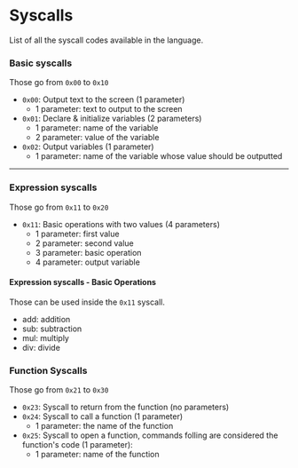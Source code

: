 # Syscalls

List of all the syscall codes available in the language. 

### Basic syscalls 

Those go from `0x00` to `0x10`

  - `0x00`: Output text to the screen (1 parameter) 
    - 1 parameter: text to output to the screen 
  - `0x01`: Declare & initialize variables (2 parameters)
    - 1 parameter: name of the variable
    - 2 parameter: value of the variable
  - `0x02`: Output variables (1 parameter)
    - 1 parameter: name of the variable whose value should be outputted
---

### Expression syscalls 

Those go from `0x11` to `0x20`

  - `0x11`: Basic operations with two values (4 parameters)
    - 1 parameter: first value 
    - 2 parameter: second value 
    - 3 parameter: basic operation
    - 4 parameter: output variable

#### Expression syscalls - Basic Operations 

Those can be used inside the `0x11` syscall. 

  - add: addition
  - sub: subtraction 
  - mul: multiply 
  - div: divide 

### Function Syscalls 

Those go from `0x21` to `0x30`

  - `0x23`: Syscall to return from the function (no parameters)
  - `0x24`: Syscall to call a function (1 parameter) 
    - 1 parameter: the name of the function
  - `0x25`: Syscall to open a function, commands folling are considered the function's code (1 parameter):
    - 1 parameter: name of the function 
